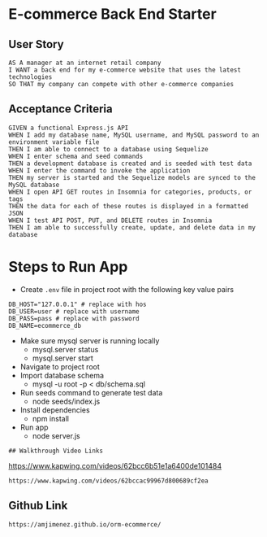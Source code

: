 # E-commerce Back End Starter 

## User Story

```
AS A manager at an internet retail company
I WANT a back end for my e-commerce website that uses the latest technologies
SO THAT my company can compete with other e-commerce companies
```

## Acceptance Criteria

```
GIVEN a functional Express.js API
WHEN I add my database name, MySQL username, and MySQL password to an environment variable file
THEN I am able to connect to a database using Sequelize
WHEN I enter schema and seed commands
THEN a development database is created and is seeded with test data
WHEN I enter the command to invoke the application
THEN my server is started and the Sequelize models are synced to the MySQL database
WHEN I open API GET routes in Insomnia for categories, products, or tags
THEN the data for each of these routes is displayed in a formatted JSON
WHEN I test API POST, PUT, and DELETE routes in Insomnia
THEN I am able to successfully create, update, and delete data in my database
```

# Steps to Run App
- Create `.env` file in project root with the following key value pairs

```
DB_HOST="127.0.0.1" # replace with hos
DB_USER=user # replace with username
DB_PASS=pass # replace with password
DB_NAME=ecommerce_db
```

- Make sure mysql server is running locally
  - mysql.server status
  - mysql.server start
- Navigate to project root
- Import database schema
  - mysql -u root -p < db/schema.sql
- Run seeds command to generate test data
  - node seeds/index.js 
- Install dependencies
  - npm install
- Run app
  - node server.js
  
```
## Walkthrough Video Links
```
https://www.kapwing.com/videos/62bcc6b51e1a6400de101484
```
https://www.kapwing.com/videos/62bccac99967d800689cf2ea
```
## Github Link
```
https://amjimenez.github.io/orm-ecommerce/


